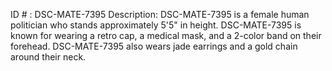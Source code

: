 ID # : DSC-MATE-7395
Description: DSC-MATE-7395 is a female human politician who stands approximately 5'5" in height. DSC-MATE-7395 is known for wearing a retro cap, a medical mask, and a 2-color band on their forehead. DSC-MATE-7395 also wears jade earrings and a gold chain around their neck.